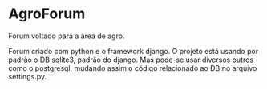 # AgroForum
Forum voltado para a área de agro.

Forum criado com python e o framework django.
O projeto está usando por padrão o DB sqlite3, padrão do django. Mas pode-se usar diversos outros como o postgresql, mudando assim o código relacionado ao DB no arquivo settings.py.
